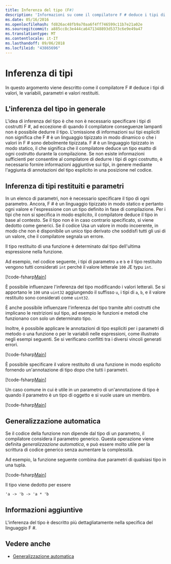 ```yaml
---
title: Inferenza del tipo (F#)
description: 'Informazioni su come il compilatore F # deduce i tipi di valori, le variabili, parametri e valori restituiti.'
ms.date: 05/16/2016
ms.openlocfilehash: fd826ac48fb9a70aa6f4ff746599c11b7e21a02e
ms.sourcegitcommit: a885cc8c3e444ca6471348893d5373c6e9e49a47
ms.translationtype: MT
ms.contentlocale: it-IT
ms.lasthandoff: 09/06/2018
ms.locfileid: "43865696"
---
```

# <a name="type-inference"></a>Inferenza di tipi

In questo argomento viene descritto come il compilatore F # deduce i tipi di valori, le variabili, parametri e valori restituiti.

## <a name="type-inference-in-general"></a>L'inferenza del tipo in generale

L'idea di inferenza del tipo è che non è necessario specificare i tipi di costrutti F #, ad eccezione di quando il compilatore conseguenze lampanti non è possibile dedurre il tipo. L'omissione di informazioni sui tipi espliciti non significa che F # è un linguaggio tipizzato in modo dinamico o che i valori in F # sono debolmente tipizzata. F # è un linguaggio tipizzato in modo statico, il che significa che il compilatore deduce un tipo esatto di ogni costrutto durante la compilazione. Se non esiste informazioni sufficienti per consentire al compilatore di dedurre i tipi di ogni costrutto, è necessario fornire informazioni aggiuntive sui tipi, in genere mediante l'aggiunta di annotazioni del tipo esplicito in una posizione nel codice.

## <a name="inference-of-parameter-and-return-types"></a>Inferenza di tipi restituiti e parametri

In un elenco di parametri, non è necessario specificare il tipo di ogni parametro. Ancora, F # è un linguaggio tipizzato in modo statico e pertanto ogni valore e l'espressione con un tipo definito in fase di compilazione. Per i tipi che non si specifica in modo esplicito, il compilatore deduce il tipo in base al contesto. Se il tipo non è in caso contrario specificato, si viene dedotto come generici. Se il codice Usa un valore in modo incoerente, in modo che non è disponibile un unico tipo derivato che soddisfi tutti gli usi di un valore, che il compilatore segnala un errore.

Il tipo restituito di una funzione è determinato dal tipo dell'ultima espressione nella funzione.

Ad esempio, nel codice seguente, i tipi di parametro `a` e `b` e il tipo restituito vengono tutti considerati `int` perché il valore letterale `100` JE typu `int`.

[!code-fsharp[Main](../../../samples/snippets/fsharp/lang-ref-3/snippet301.fs)]

È possibile influenzare l'inferenza del tipo modificando i valori letterali. Se si apportano le `100` una `uint32` aggiungendo il suffisso `u`, i tipi di `a`, `b`, e il valore restituito sono considerati come `uint32`.

È anche possibile influenzare l'inferenza del tipo tramite altri costrutti che implicano le restrizioni sul tipo, ad esempio le funzioni e metodi che funzionano con solo un determinato tipo.

Inoltre, è possibile applicare le annotazioni di tipo espliciti per i parametri di metodo o una funzione o per le variabili nelle espressioni, come illustrato negli esempi seguenti. Se si verificano conflitti tra i diversi vincoli generati errori.

[!code-fsharp[Main](../../../samples/snippets/fsharp/lang-ref-3/snippet302.fs)]

È possibile specificare il valore restituito di una funzione in modo esplicito fornendo un'annotazione di tipo dopo che tutti i parametri.

[!code-fsharp[Main](../../../samples/snippets/fsharp/lang-ref-3/snippet303.fs)]

Un caso comune in cui è utile in un parametro di un'annotazione di tipo è quando il parametro è un tipo di oggetto e si vuole usare un membro.

[!code-fsharp[Main](../../../samples/snippets/fsharp/lang-ref-3/snippet304.fs)]

## <a name="automatic-generalization"></a>Generalizzazione automatica

Se il codice della funzione non dipende dal tipo di un parametro, il compilatore considera il parametro generico. Questa operazione viene definita *generalizzazione automatica*, e può essere molto utile per la scrittura di codice generico senza aumentare la complessità.

Ad esempio, la funzione seguente combina due parametri di qualsiasi tipo in una tupla.

[!code-fsharp[Main](../../../samples/snippets/fsharp/lang-ref-3/snippet305.fs)]

Il tipo viene dedotto per essere

```fsharp
'a -> 'b -> 'a * 'b
```

## <a name="additional-information"></a>Informazioni aggiuntive

L'inferenza del tipo è descritto più dettagliatamente nella specifica del linguaggio F #.

## <a name="see-also"></a>Vedere anche

- [Generalizzazione automatica](generics/automatic-generalization.md)
